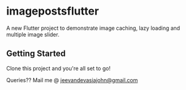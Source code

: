 # imagepostsflutter

A new Flutter project to demonstrate image caching, lazy loading and multiple image slider.

## Getting Started

Clone this project and you're all set to go!



Queries?? Mail me @ jeevandevasiajohn@gmail.com
